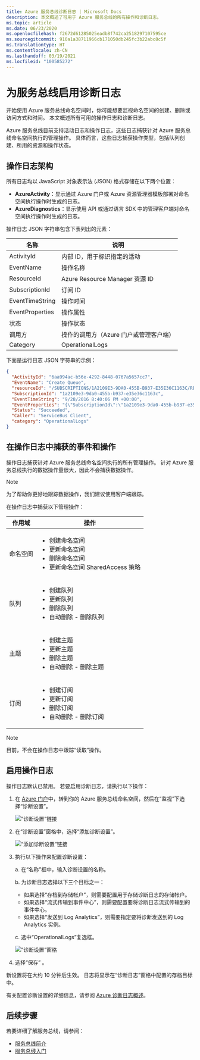 ```yaml
---
title: Azure 服务总线诊断日志 | Microsoft Docs
description: 本文概述了可用于 Azure 服务总线的所有操作和诊断日志。
ms.topic: article
ms.date: 06/23/2020
ms.openlocfilehash: f2672d61285025eadb8f742ca2518297107595ce
ms.sourcegitcommit: 910a1a38711966cb171050db245fc3b22abc8c5f
ms.translationtype: HT
ms.contentlocale: zh-CN
ms.lasthandoff: 03/19/2021
ms.locfileid: "100585272"
---
```

# <a name="enable-diagnostics-logs-for-service-bus"></a>为服务总线启用诊断日志

开始使用 Azure 服务总线命名空间时，你可能想要监视命名空间的创建、删除或访问方式和时间。 本文概述所有可用的操作日志和诊断日志。

Azure 服务总线目前支持活动日志和操作日志，这些日志捕获针对 Azure 服务总线命名空间执行的管理操作。 具体而言，这些日志捕获操作类型，包括队列创建、所用的资源和操作状态。

## <a name="operational-logs-schema"></a>操作日志架构

所有日志均以 JavaScript 对象表示法 (JSON) 格式存储在以下两个位置：

- **AzureActivity**：显示通过 Azure 门户或 Azure 资源管理器模板部署对命名空间执行操作时生成的日志。
- **AzureDiagnostics**：显示使用 API 或通过语言 SDK 中的管理客户端对命名空间执行操作时生成的日志。

操作日志 JSON 字符串包含下表列出的元素：

| 名称 | 说明 |
| ------- | ------- |
| ActivityId | 内部 ID，用于标识指定的活动 |
| EventName | 操作名称 |
| ResourceId | Azure Resource Manager 资源 ID |
| SubscriptionId | 订阅 ID |
| EventTimeString | 操作时间 |
| EventProperties | 操作属性 |
| 状态 | 操作状态 |
| 调用方 | 操作的调用方（Azure 门户或管理客户端） |
| Category | OperationalLogs |

下面是运行日志 JSON 字符串的示例：

```json
{
  "ActivityId": "6aa994ac-b56e-4292-8448-0767a5657cc7",
  "EventName": "Create Queue",
  "resourceId": "/SUBSCRIPTIONS/1A2109E3-9DA0-455B-B937-E35E36C1163C/RESOURCEGROUPS/DEFAULT-SERVICEBUS-CENTRALUS/PROVIDERS/MICROSOFT.SERVICEBUS/NAMESPACES/SHOEBOXEHNS-CY4001",
  "SubscriptionId": "1a2109e3-9da0-455b-b937-e35e36c1163c",
  "EventTimeString": "9/28/2016 8:40:06 PM +00:00",
  "EventProperties": "{\"SubscriptionId\":\"1a2109e3-9da0-455b-b937-e35e36c1163c\",\"Namespace\":\"shoeboxehns-cy4001\",\"Via\":\"https://shoeboxehns-cy4001.servicebus.windows.net/f8096791adb448579ee83d30e006a13e/?api-version=2016-07\",\"TrackingId\":\"5ee74c9e-72b5-4e98-97c4-08a62e56e221_G1\"}",
  "Status": "Succeeded",
  "Caller": "ServiceBus Client",
  "category": "OperationalLogs"
}
```

## <a name="events-and-operations-captured-in-operational-logs"></a>在操作日志中捕获的事件和操作

操作日志捕获针对 Azure 服务总线命名空间执行的所有管理操作。 针对 Azure 服务总线执行的数据操作量很大，因此不会捕获数据操作。

> [!NOTE]
> 为了帮助你更好地跟踪数据操作，我们建议使用客户端跟踪。

在操作日志中捕获以下管理操作： 

| 作用域 | 操作|
|-------| -------- |
| 命名空间 | <ul> <li> 创建命名空间</li> <li> 更新命名空间 </li> <li> 删除命名空间 </li> <li> 更新命名空间 SharedAccess 策略 </li> </ul> | 
| 队列 | <ul> <li> 创建队列</li> <li> 更新队列</li> <li> 删除队列 </li> <li> 自动删除 - 删除队列 </li> </ul> | 
| 主题 | <ul> <li> 创建主题 </li> <li> 更新主题 </li> <li> 删除主题 </li> <li> 自动删除 - 删除主题 </li> </ul> |
| 订阅 | <ul> <li> 创建订阅 </li> <li> 更新订阅 </li> <li> 删除订阅 </li> <li> 自动删除 - 删除订阅 </li> </ul> |

> [!NOTE]
> 目前，不会在操作日志中跟踪“读取”操作。

## <a name="enable-operational-logs"></a>启用操作日志

操作日志默认已禁用。 若要启用诊断日志，请执行以下操作：

1. 在 [Azure 门户](https://portal.azure.com)中，转到你的 Azure 服务总线命名空间，然后在“监视”下选择“诊断设置”。

   ![“诊断设置”链接](./media/service-bus-diagnostic-logs/image1.png)

1. 在“诊断设置”窗格中，选择“添加诊断设置”。  

   ![“添加诊断设置”链接](./media/service-bus-diagnostic-logs/image2.png)

1. 执行以下操作来配置诊断设置：

   a. 在“名称”框中，输入诊断设置的名称。  

   b. 为诊断日志选择以下三个目标之一：  
   - 如果选择“存档到存储帐户”，则需要配置用于存储诊断日志的存储帐户。  
   - 如果选择“流式传输到事件中心”，则需要配置要将诊断日志流式传输到的事件中心。
   - 如果选择“发送到 Log Analytics”，则需要指定要将诊断发送到的 Log Analytics 实例。  

   c. 选中“OperationalLogs”复选框。

    ![“诊断设置”窗格](./media/service-bus-diagnostic-logs/image3.png)

1. 选择“保存” 。

新设置将在大约 10 分钟后生效。 日志将显示在“诊断日志”窗格中配置的存档目标中。

有关配置诊断设置的详细信息，请参阅 [Azure 诊断日志概述](../azure-monitor/essentials/platform-logs-overview.md)。

## <a name="next-steps"></a>后续步骤

若要详细了解服务总线，请参阅：

* [服务总线简介](service-bus-messaging-overview.md)
* [服务总线入门](service-bus-dotnet-get-started-with-queues.md)